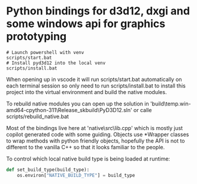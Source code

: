 # Python bindings for d3d12, dxgi and some windows api for graphics prototyping

```
# Launch powershell with venv
scripts/start.bat
# Install pyd3d12 into the local venv
scripts/install.bat
```

When opening up in vscode it will run scripts/start.bat automatically on each terminal session so only need to run scripts/install.bat to install this project into the virtual environment and build the native modules.

To rebuild native modules you can open up the solution in 'build\temp.win-amd64-cpython-311\Release\_skbuild\PyD3D12.sln' or calle scripts/rebuild_native.bat

Most of the bindings live here at 'native\src\lib.cpp' which is mostly just copilot generated code with some guiding. Objects use *Wrapper classes to wrap methods with python friendly objects, hopefully the API is not to different to the vanilla C++ so that it looks familiar to the people.


To control which local native build type is being loaded at runtime:
```python
def set_build_type(build_type):
    os.environ["NATIVE_BUILD_TYPE"] = build_type

```